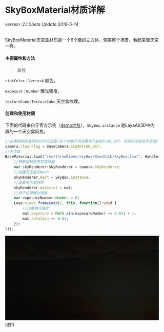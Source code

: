 # SkyBoxMaterial材质详解

###### *version :2.1.0beta   Update:2019-5-14*

SkyBoxMaterial天空盒材质是一个6个面的立方体，包围整个场景，看起来像天空一样。

#### 主要属性和方法

> 属性

`tintColor：Vector4` 颜色。

`exposure：Number` 曝光强度。

`textureCube:TextureCube` 天空盒纹理。

#### 创建和使用材质

下面的代码来自于官方示例（[demo地址](https://layaair.ldc.layabox.com/demo2/?language=ch&category=3d&group=Sky&name=Sky_SkyBox)），`SkyBox.instance` 是LayaAir3D中内置的一个天空盒网格。

```typescript
//设置相机的清除标识为天空盒(这个参数必须设置为CLEARFLAG_SKY，否则无法使用天空盒)
camera.clearFlag = BaseCamera.CLEARFLAG_SKY;
//天空盒
BaseMaterial.load("res/threeDimen/skyBox/DawnDusk/SkyBox.lmat", Handler.create(this, function(mat:SkyBoxMaterial):void {
    //获取相机的天空渲染器
    var skyRenderer:SkyRenderer = camera.skyRenderer;
    //创建天空盒的mesh
    skyRenderer.mesh = SkyBox.instance;
    //设置天空盒材质
    skyRenderer.material = mat;
    //用于记录曝光强度
    var exposureNumber:Number = 0;
    Laya.timer.frameLoop(1, this, function():void {
        //设置曝光强度
        mat.exposure = Math.sin(exposureNumber += 0.01) + 1;
        mat.rotation += 0.01;
    });
}));
```

![](img/1.gif)<br>(图1)